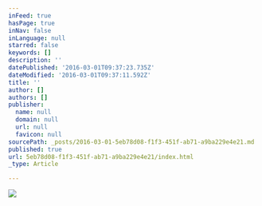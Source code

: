 ```yaml
---
inFeed: true
hasPage: true
inNav: false
inLanguage: null
starred: false
keywords: []
description: ''
datePublished: '2016-03-01T09:37:23.735Z'
dateModified: '2016-03-01T09:37:11.592Z'
title: ''
author: []
authors: []
publisher:
  name: null
  domain: null
  url: null
  favicon: null
sourcePath: _posts/2016-03-01-5eb78d08-f1f3-451f-ab71-a9ba229e4e21.md
published: true
url: 5eb78d08-f1f3-451f-ab71-a9ba229e4e21/index.html
_type: Article

---
```

![](https://the-grid-user-content.s3-us-west-2.amazonaws.com/76f666a9-023b-4749-abec-c2ef46332bc8.png)